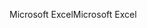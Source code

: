 <span data-ttu-id="8af90-101">Microsoft Excel</span><span class="sxs-lookup"><span data-stu-id="8af90-101">Microsoft Excel</span></span>